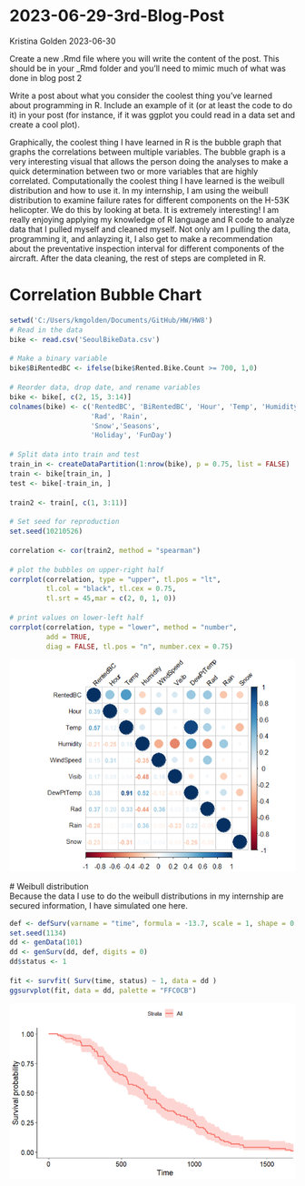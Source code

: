 2023-06-29-3rd-Blog-Post
================
Kristina Golden
2023-06-30

Create a new .Rmd file where you will write the content of the post.
This should be in your \_Rmd folder and you’ll need to mimic much of
what was done in blog post 2

Write a post about what you consider the coolest thing you’ve learned
about programming in R. Include an example of it (or at least the code
to do it) in your post (for instance, if it was ggplot you could read in
a data set and create a cool plot).

Graphically, the coolest thing I have learned in R is the bubble graph
that graphs the correlations between multiple variables. The bubble
graph is a very interesting visual that allows the person doing the
analyses to make a quick determination between two or more variables
that are highly correlated. Computationally the coolest thing I have
learned is the weibull distribution and how to use it. In my internship,
I am using the weibull distribution to examine failure rates for
different components on the H-53K helicopter. We do this by looking at
beta. It is extremely interesting! I am really enjoying applying my
knowledge of R language and R code to analyze data that I pulled myself
and cleaned myself. Not only am I pulling the data, programming it, and
anlayzing it, I also get to make a recommendation about the preventative
inspection interval for different components of the aircraft. After the
data cleaning, the rest of steps are completed in R.

# Correlation Bubble Chart

``` r
setwd('C:/Users/kmgolden/Documents/GitHub/HW/HW8')
# Read in the data
bike <- read.csv('SeoulBikeData.csv')

# Make a binary variable
bike$BiRentedBC <- ifelse(bike$Rented.Bike.Count >= 700, 1,0)

# Reorder data, drop date, and rename variables
bike <- bike[, c(2, 15, 3:14)]
colnames(bike) <- c('RentedBC', 'BiRentedBC', 'Hour', 'Temp', 'Humidity', 'WindSpeed', 'Visib', 'DewPtTemp', 
                    'Rad', 'Rain',
                    'Snow','Seasons',
                    'Holiday', 'FunDay')

# Split data into train and test
train_in <- createDataPartition(1:nrow(bike), p = 0.75, list = FALSE)
train <- bike[train_in, ]
test <- bike[-train_in, ]

train2 <- train[, c(1, 3:11)]

# Set seed for reproduction
set.seed(10210526)

correlation <- cor(train2, method = "spearman")

# plot the bubbles on upper-right half
corrplot(correlation, type = "upper", tl.pos = "lt", 
         tl.col = "black", tl.cex = 0.75,
         tl.srt = 45,mar = c(2, 0, 1, 0))

# print values on lower-left half
corrplot(correlation, type = "lower", method = "number", 
         add = TRUE,
         diag = FALSE, tl.pos = "n", number.cex = 0.75)
```

![](images/Pic_1.PNG)<!-- -->

\# Weibull distribution  
Because the data I use to do the weibull distributions in my internship
are secured information, I have simulated one here.

``` r
def <- defSurv(varname = "time", formula = -13.7, scale = 1, shape = 0.49)
set.seed(1134)
dd <- genData(101)
dd <- genSurv(dd, def, digits = 0)
dd$status <- 1

fit <- survfit( Surv(time, status) ~ 1, data = dd )
ggsurvplot(fit, data = dd, palette = "FFC0CB")
```

![](images/Pic_2.PNG)<!-- -->
